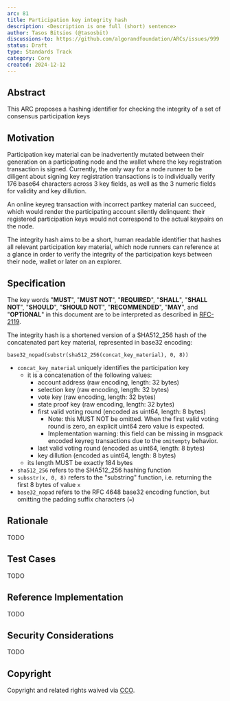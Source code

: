 ```yaml
---
arc: 81
title: Participation key integrity hash
description: <Description is one full (short) sentence>
author: Tasos Bitsios (@tasosbit)
discussions-to: https://github.com/algorandfoundation/ARCs/issues/999
status: Draft
type: Standards Track
category: Core
created: 2024-12-12
---
```


## Abstract

This ARC proposes a hashing identifier for checking the integrity of a set of consensus participation keys

## Motivation

Participation key material can be inadvertently mutated between their generation on a participating node and the wallet where the key registration transaction is signed. Currently, the only way for a node runner to be diligent about signing key registration transactions is to individually verify 176 base64 characters across 3 key fields, as well as the 3 numeric fields for validity and key dillution.

An online keyreg transaction with incorrect partkey material can succeed, which would render the participating account silently delinquent: their registered participation keys would not correspond to the actual keypairs on the node.

The integrity hash aims to be a short, human readable identifier that hashes all relevant participation key material, which node runners can reference at a glance in order to verify the integrity of the participation keys between their node, wallet or later on an explorer.

## Specification
The key words "**MUST**", "**MUST NOT**", "**REQUIRED**", "**SHALL**", "**SHALL NOT**", "**SHOULD**", "**SHOULD NOT**", "**RECOMMENDED**", "**MAY**", and "**OPTIONAL**" in this document are to be interpreted as described in <a href="https://www.ietf.org/rfc/rfc2119.txt">RFC-2119</a>.

The integrity hash is a shortened version of a SHA512_256 hash of the concatenated part key material, represented in base32 encoding:

`base32_nopad(substr(sha512_256(concat_key_material), 0, 8))`

- `concat_key_material` uniquely identifies the participation key
    - it is a concatenation of the following values:
        - account address (raw encoding, length: 32 bytes)
        - selection key (raw encoding, length: 32 bytes)
        - vote key (raw encoding, length: 32 bytes)
        - state proof key (raw encoding, length: 32 bytes)
        - first valid voting round (encoded as uint64, length: 8 bytes)
            - Note: this MUST NOT be omitted. When the first valid voting round is zero, an explicit uint64 zero value is expected.
            - Implementation warning: this field can be missing in msgpack encoded keyreg transactions due to the `omitempty` behavior.
        - last valid voting round (encoded as uint64, length: 8 bytes)
        - key dillution (encoded as uint64, length: 8 bytes)
    - its length MUST be exactly 184 bytes
- `sha512_256` refers to the SHA512_256 hashing function
- `subsstr(x, 0, 8)` refers to the "substring" function, i.e. returning the first 8 bytes of value `x`
- `base32_nopad` refers to the RFC 4648 base32 encoding function, but omitting the padding suffix characters (`=`)

## Rationale

TODO

## Test Cases

TODO

## Reference Implementation

TODO

## Security Considerations

TODO

## Copyright

Copyright and related rights waived via <a href="https://creativecommons.org/publicdomain/zero/1.0/">CCO</a>.
